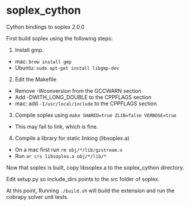 soplex_cython
=============

Cython bindings to soplex 2.0.0

First build soplex using the following steps:

1. Install gmp.
  - mac: ```brew install gmp```
  - Ubuntu: ```sudo apt-get install libgmp-dev```
2. Edit the Makefile
 - Remove -Wconversion from the GCCWARN section
 - Add -DWITH_LONG_DOUBLE to the CPPFLAGS section
 - mac: add ```-I/usr/local/include``` to the CPPFLAGS section
3. Compile soplex using ```make SHARED=true ZLIB=false VERBOSE=true```
 - This may fail to link, which is fine.
4. Compile a library for static linking (libsoplex.a)
 - On a mac first run ```rm obj/*/lib/gzstream.o``` 
 - Run ```ar crs libsoplex.a obj/*/lib/*```

Now that soplex is built, copy libsoplex.a to the soplex_cython directory.

Edit setup.py so include_dirs points to the src folder of soplex.

At this point, Running ```./build.sh``` will build the extension and run the
cobrapy solver unit tests.
